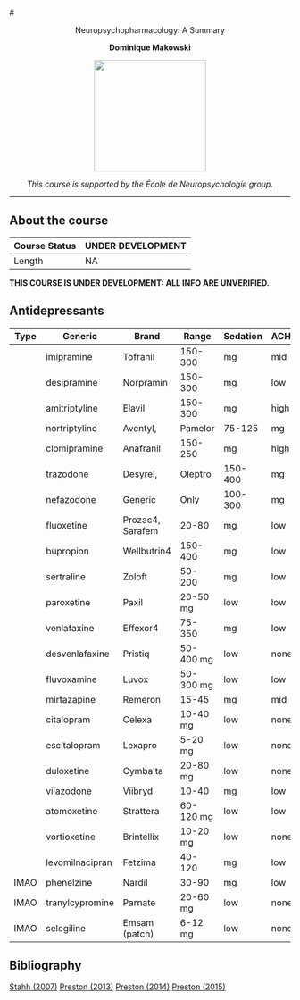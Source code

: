#<p align="center"> Neuropsychopharmacology: A Summary </p>
**<p align="center"> Dominique Makowski </p>**

<p align="center"><img src="https://biblineuropsy.files.wordpress.com/2016/08/n.png" width="200"></p>


*<p align="center">This course is supported by the École de Neuropsychologie group.</p>*

---

## About the course

| Course Status | UNDER DEVELOPMENT |
|---------------|---|
| Length | NA |

**THIS COURSE IS UNDER DEVELOPMENT: ALL INFO ARE UNVERIFIED.**

## Antidepressants

| Type | Generic | Brand | Range | Sedation | ACH1 | NE | 5-HT | DA |
|------|-----------------|-------------------|-----------|----------|------|-------|-------|-------|
|  | imipramine | Tofranil | 150-300 | mg | mid | mid | + | + |
|  | desipramine | Norpramin | 150-300 | mg | low | low | +++++ | 0 |
|  | amitriptyline | Elavil | 150-300 | mg | high | high | ++ | ++++ |
|  | nortriptyline | Aventyl, | Pamelor | 75-125 | mg | mid | mid | +++ |
|  | clomipramine | Anafranil | 150-250 | mg | high | high | 0 | +++++ |
|  | trazodone | Desyrel, | Oleptro | 150-400 | mg | mid | none | 0 |
|  | nefazodone | Generic | Only | 100-300 | mg | mid | none | 0 |
|  | fluoxetine | Prozac4, Sarafem  | 20-80 | mg | low | none | 0 | +++++ |
|  | bupropion | Wellbutrin4 | 150-400 | mg | low | none | ++ | 0 |
|  | sertraline | Zoloft | 50-200 | mg | low | none | 0 | +++++ |
|  | paroxetine | Paxil | 20-50 mg | low | low | + | +++++ | 0 |
|  | venlafaxine | Effexor4 | 75-350 | mg | low | none | +++ | +++ |
|  | desvenlafaxine | Pristiq | 50-400 mg | low | none | +++ | +++ | + |
|  | fluvoxamine | Luvox | 50-300 mg | low | low | 0 | +++++ | 0 |
|  | mirtazapine | Remeron | 15-45 | mg | mid | mid | +++ | +++ |
|  | citalopram | Celexa | 10-40 mg | low | none | 0 | +++++ | 0 |
|  | escitalopram | Lexapro | 5-20 mg | low | none | 0 | +++++ | 0 |
|  | duloxetine | Cymbalta | 20-80 mg | low | none | +++ | +++ | 0 |
|  | vilazodone | Viibryd | 10-40 | mg | low | low | 0 | +++++ |
|  | atomoxetine | Strattera | 60-120 mg | low | low | +++++ | 0 | 0 |
|  | vortioxetine | Brintellix | 10-20 mg | low | none | + | +++++ | + |
|  | levomilnacipran | Fetzima | 40-120 | mg | low | none | +++ | +++ |
| IMAO | phenelzine | Nardil | 30-90 | mg | low | none | +++ | +++ |
| IMAO | tranylcypromine | Parnate | 20-60 mg | low | none | +++ | +++ | +++ |
| IMAO | selegiline | Emsam (patch) | 6-12 mg | low | none | +++ | +++ | +++ |

## Bibliography

[Stahh (2007)](https://www.amazon.fr/guide-prescripteur-Psychopharmacologie-essentielle/dp/2257156609)
[Preston (2013)](https://www.amazon.com/Handbook-Clinical-Psychopharmacology-Therapists-Preston/dp/1608826643)
[Preston (2014)](https://www.amazon.com/Psychopharmacology-Ridiculously-Medmaster-Published-MedMaster/dp/B00HQ1MIUQ)
[Preston (2015)](https://www.amazon.com/Child-Adolescent-Clinical-Psychopharmacology-Simple/dp/1626251916/ref=dp_ob_title_bk)
